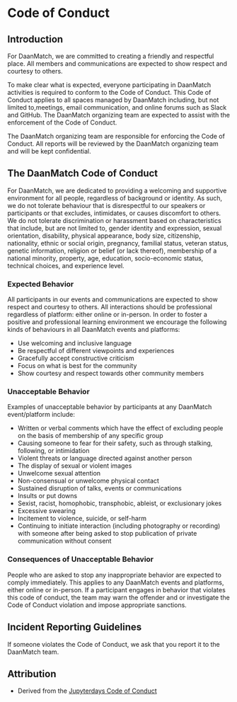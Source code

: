 # Code of Conduct

## Introduction

For DaanMatch, we are committed to creating a friendly and respectful place. All members and communications are expected to show respect and courtesy to others.

To make clear what is expected, everyone participating in DaanMatch activities is required to conform to the Code of Conduct. This Code of Conduct applies to all spaces managed by DaanMatch including, but not limited to,meetings, email communication, and online forums such as Slack and GitHub. The DaanMatch organizing team are expected to assist with the enforcement of the Code of Conduct.

The DaanMatch organizing team are responsible for enforcing the Code of Conduct. All reports will be reviewed by the DaanMatch organizing team and will be kept confidential.

## The DaanMatch Code of Conduct

For DaanMatch, we are dedicated to providing a welcoming and supportive environment for all people, regardless of background or identity. As such, we do not tolerate behaviour that is disrespectful to our speakers or participants or that excludes, intimidates, or causes discomfort to others. We do not tolerate discrimination or harassment based on characteristics that include, but are not limited to, gender identity and expression, sexual orientation, disability, physical appearance, body size, citizenship, nationality, ethnic or social origin, pregnancy, familial status, veteran status, genetic information, religion or belief (or lack thereof), membership of a national minority, property, age, education, socio-economic status, technical choices, and experience level.

### Expected Behavior

All participants in our events and communications are expected to show respect and courtesy to others. All interactions should be professional regardless of platform: either online or in-person. In order to foster a positive and professional learning environment we encourage the following kinds of behaviours in all DaanMatch events and platforms:

- Use welcoming and inclusive language
- Be respectful of different viewpoints and experiences
- Gracefully accept constructive criticism
- Focus on what is best for the community
- Show courtesy and respect towards other community members

### Unacceptable Behavior

Examples of unacceptable behavior by participants at any DaanMatch event/platform include:

- Written or verbal comments which have the effect of excluding people on the basis of membership of any specific group
- Causing someone to fear for their safety, such as through stalking, following, or intimidation
- Violent threats or language directed against another person
- The display of sexual or violent images
- Unwelcome sexual attention
- Non-consensual or unwelcome physical contact
- Sustained disruption of talks, events or communications
- Insults or put downs
- Sexist, racist, homophobic, transphobic, ableist, or exclusionary jokes
- Excessive swearing
- Incitement to violence, suicide, or self-harm
- Continuing to initiate interaction (including photography or recording) with someone after being asked to stop
publication of private communication without consent

### Consequences of Unacceptable Behavior

People who are asked to stop any inappropriate behavior are expected to comply immediately. This applies to any DaanMatch events and platforms, either online or in-person. If a participant engages in behavior that violates this code of conduct, the team may warn the offender and or investigate the Code of Conduct violation and impose appropriate sanctions.

## Incident Reporting Guidelines

If someone violates the Code of Conduct, we ask that you report it to the DaanMatch team.

## Attribution

- Derived from the [Jupyterdays Code of Conduct](https://github.com/UBC-DSCI/jupyterdays/blob/master/jupyterdays/CODE_OF_CONDUCT.md)